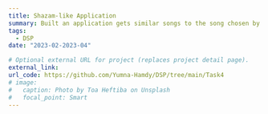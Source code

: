 ```yaml
---
title: Shazam-like Application
summary: Built an application gets similar songs to the song chosen by the user using Hamming distance to get the similarity indices by using PyQT.
tags:
  - DSP
date: "2023-02-2023-04"

# Optional external URL for project (replaces project detail page).
external_link: 
url_code: https://github.com/Yumna-Hamdy/DSP/tree/main/Task4
# image:
#   caption: Photo by Toa Heftiba on Unsplash
#   focal_point: Smart
---
```

